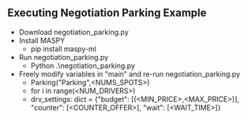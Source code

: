 ## Executing Negotiation Parking Example

  - Download negotiation_parking.py
  - Install MASPY
    - pip install maspy-ml
  - Run negotiation_parking.py
    - Python .\negotiation_parking.py   
  - Freely modify variables in "main" and re-run negotiation_parking.py
    - Parking("Parking",<NUMS_SPOTS>)
    - for i in range(<NUM_DRIVERS>)
    - drv_settings: dict = {"budget": [(<MIN_PRICE>,<MAX_PRICE>)],
                    "counter": [<COUNTER_OFFER>],
                    "wait": [<WAIT_TIME>]}
